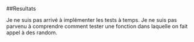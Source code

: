 ##Resultats

 Je ne suis pas arrivé à implémenter les tests à temps. 
 Je ne suis pas parvenu à comprendre comment tester une fonction dans laquelle on fait appel à des random.
